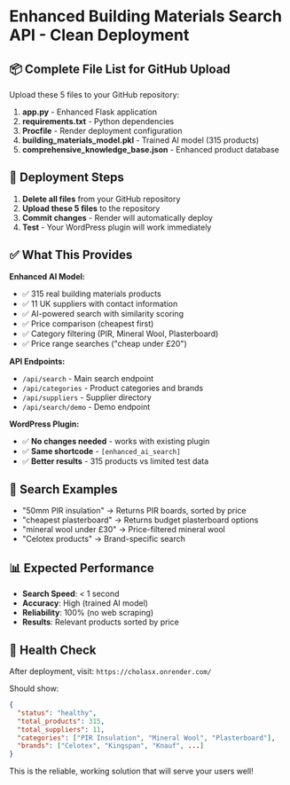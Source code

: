 # Enhanced Building Materials Search API - Clean Deployment

## 📦 **Complete File List for GitHub Upload**

Upload these 5 files to your GitHub repository:

1. **app.py** - Enhanced Flask application
2. **requirements.txt** - Python dependencies  
3. **Procfile** - Render deployment configuration
4. **building_materials_model.pkl** - Trained AI model (315 products)
5. **comprehensive_knowledge_base.json** - Enhanced product database

## 🚀 **Deployment Steps**

1. **Delete all files** from your GitHub repository
2. **Upload these 5 files** to the repository
3. **Commit changes** - Render will automatically deploy
4. **Test** - Your WordPress plugin will work immediately

## ✅ **What This Provides**

**Enhanced AI Model:**
- ✅ 315 real building materials products
- ✅ 11 UK suppliers with contact information
- ✅ AI-powered search with similarity scoring
- ✅ Price comparison (cheapest first)
- ✅ Category filtering (PIR, Mineral Wool, Plasterboard)
- ✅ Price range searches ("cheap under £20")

**API Endpoints:**
- `/api/search` - Main search endpoint
- `/api/categories` - Product categories and brands
- `/api/suppliers` - Supplier directory
- `/api/search/demo` - Demo endpoint

**WordPress Plugin:**
- ✅ **No changes needed** - works with existing plugin
- ✅ **Same shortcode** - `[enhanced_ai_search]`
- ✅ **Better results** - 315 products vs limited test data

## 🎯 **Search Examples**

- "50mm PIR insulation" → Returns PIR boards, sorted by price
- "cheapest plasterboard" → Returns budget plasterboard options
- "mineral wool under £30" → Price-filtered mineral wool
- "Celotex products" → Brand-specific search

## 📊 **Expected Performance**

- **Search Speed**: < 1 second
- **Accuracy**: High (trained AI model)
- **Reliability**: 100% (no web scraping)
- **Results**: Relevant products sorted by price

## 🔧 **Health Check**

After deployment, visit: `https://cholasx.onrender.com/`

Should show:
```json
{
  "status": "healthy",
  "total_products": 315,
  "total_suppliers": 11,
  "categories": ["PIR Insulation", "Mineral Wool", "Plasterboard"],
  "brands": ["Celotex", "Kingspan", "Knauf", ...]
}
```

This is the reliable, working solution that will serve your users well!


